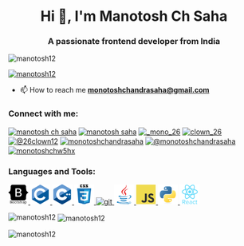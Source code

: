 
<h1 align="center">Hi 👋, I'm Manotosh Ch Saha</h1>
<h3 align="center">A passionate frontend developer from India</h3>

<p align="left"> <img src="https://komarev.com/ghpvc/?username=manotosh12&label=Profile%20views&color=0e75b6&style=flat" alt="manotosh12" /> </p>

<p align="left"> <a href="https://github.com/ryo-ma/github-profile-trophy"><img src="https://github-profile-trophy.vercel.app/?username=manotosh12" alt="manotosh12" /></a> </p>

- 📫 How to reach me **monotoshchandrasaha@gmail.com**

<h3 align="left">Connect with me:</h3>
<p align="left">
<a href="https://linkedin.com/in/manotosh ch saha" target="blank"><img align="center" src="https://raw.githubusercontent.com/rahuldkjain/github-profile-readme-generator/master/src/images/icons/Social/linked-in-alt.svg" alt="manotosh ch saha" height="30" width="40" /></a>
<a href="https://fb.com/Manotosh Saha (Mono)" target="blank"><img align="center" src="https://raw.githubusercontent.com/rahuldkjain/github-profile-readme-generator/master/src/images/icons/Social/facebook.svg" alt="manotosh saha" height="30" width="40" /></a>
<a href="https://instagram.com/_mono_26" target="blank"><img align="center" src="https://raw.githubusercontent.com/rahuldkjain/github-profile-readme-generator/master/src/images/icons/Social/instagram.svg" alt="_mono_26" height="30" width="40" /></a>
<a href="https://www.codechef.com/users/clown_26" target="blank"><img align="center" src="https://cdn.jsdelivr.net/npm/simple-icons@3.1.0/icons/codechef.svg" alt="clown_26" height="30" width="40" /></a>
<a href="https://www.hackerrank.com/@26clown12" target="blank"><img align="center" src="https://raw.githubusercontent.com/rahuldkjain/github-profile-readme-generator/master/src/images/icons/Social/hackerrank.svg" alt="@26clown12" height="30" width="40" /></a>
<a href="https://www.leetcode.com/monotoshchandrasaha" target="blank"><img align="center" src="https://raw.githubusercontent.com/rahuldkjain/github-profile-readme-generator/master/src/images/icons/Social/leet-code.svg" alt="monotoshchandrasaha" height="30" width="40" /></a>
<a href="https://www.hackerearth.com/@monotoshchandrasaha" target="blank"><img align="center" src="https://raw.githubusercontent.com/rahuldkjain/github-profile-readme-generator/master/src/images/icons/Social/hackerearth.svg" alt="@monotoshchandrasaha" height="30" width="40" /></a>
<a href="https://auth.geeksforgeeks.org/user/monotoshchw5hx" target="blank"><img align="center" src="https://raw.githubusercontent.com/rahuldkjain/github-profile-readme-generator/master/src/images/icons/Social/geeks-for-geeks.svg" alt="monotoshchw5hx" height="30" width="40" /></a>
</p>

<h3 align="left">Languages and Tools:</h3>
<p align="left"> <a href="https://getbootstrap.com" target="_blank" rel="noreferrer"> <img src="https://raw.githubusercontent.com/devicons/devicon/master/icons/bootstrap/bootstrap-plain-wordmark.svg" alt="bootstrap" width="40" height="40"/> </a> <a href="https://www.cprogramming.com/" target="_blank" rel="noreferrer"> <img src="https://raw.githubusercontent.com/devicons/devicon/master/icons/c/c-original.svg" alt="c" width="40" height="40"/> </a> <a href="https://www.w3schools.com/cpp/" target="_blank" rel="noreferrer"> <img src="https://raw.githubusercontent.com/devicons/devicon/master/icons/cplusplus/cplusplus-original.svg" alt="cplusplus" width="40" height="40"/> </a> <a href="https://www.w3schools.com/css/" target="_blank" rel="noreferrer"> <img src="https://raw.githubusercontent.com/devicons/devicon/master/icons/css3/css3-original-wordmark.svg" alt="css3" width="40" height="40"/> </a> <a href="https://git-scm.com/" target="_blank" rel="noreferrer"> <img src="https://www.vectorlogo.zone/logos/git-scm/git-scm-icon.svg" alt="git" width="40" height="40"/> </a> <a href="https://www.java.com" target="_blank" rel="noreferrer"> <img src="https://raw.githubusercontent.com/devicons/devicon/master/icons/java/java-original.svg" alt="java" width="40" height="40"/> </a> <a href="https://developer.mozilla.org/en-US/docs/Web/JavaScript" target="_blank" rel="noreferrer"> <img src="https://raw.githubusercontent.com/devicons/devicon/master/icons/javascript/javascript-original.svg" alt="javascript" width="40" height="40"/> </a> <a href="https://www.python.org" target="_blank" rel="noreferrer"> <img src="https://raw.githubusercontent.com/devicons/devicon/master/icons/python/python-original.svg" alt="python" width="40" height="40"/> </a> <a href="https://reactjs.org/" target="_blank" rel="noreferrer"> <img src="https://raw.githubusercontent.com/devicons/devicon/master/icons/react/react-original-wordmark.svg" alt="react" width="40" height="40"/> </a> </p>

<p><img align="left" src="https://github-readme-stats.vercel.app/api/top-langs?username=manotosh12&show_icons=true&locale=en&layout=compact" alt="manotosh12" /></p>

<p>&nbsp;<img align="center" src="https://github-readme-stats.vercel.app/api?username=manotosh12&show_icons=true&locale=en" alt="manotosh12" /></p>

<p><img align="center" src="https://github-readme-streak-stats.herokuapp.com/?user=manotosh12&" alt="manotosh12" /></p>
